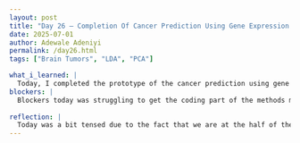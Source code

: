 ```yaml
---
layout: post
title: "Day 26 – Completion Of Cancer Prediction Using Gene Expression Data"
date: 2025-07-01
author: Adewale Adeniyi
permalink: /day26.html
tags: ["Brain Tumors", "LDA", "PCA"]

what_i_learned: |
  Today, I completed the prototype of the cancer prediction using gene expression data project we found yesterday, along side working on that project it gave me insights into what our model could have or use, I went on to research on the PCA method, LDA method and Multifactor logistic regression analysis technique. I was able to execute the PCA (Principal Component Analysis) method and the linear discriminant analysis, it took me quite a while to figure out the code part, half the day actually but I was able to come out with a good result another thing was trying to interpret the clustering graph analysis which the whole group had to come together to figure out the interpretation, Unfortunately a storm started close to when we were making progress, so we should be able to finish up the interpretation of the analysis and finally make a great breakthrough. I also helped Ato and Arpana debug and solve an issue in their code which was a similar problem I ran into as well, It felt good to know what I was doing, I felt like an advance coder for few seconds. 
blockers: |
  Blockers today was struggling to get the coding part of the methods mainly for the LDA and PCA, Unfortunately I couldn't get the Multifactor logistic regression analysis technique to work, I will try it again tomorrow, hopefully I make progress.
 
reflection: |
  Today was a bit tensed due to the fact that we are at the half of the programme and considering the pace we were before it feels like we have drastically slowed down and everything we keep trying isn't giving us exactly what we want, it's quite frustrating but there must be a way and we shall find it, I feel my team mates are also feeling the pressure especially when the presentation is just 2 days away and we haven't had a practice run, tomorrow we should be able to do something like that.
---
```

